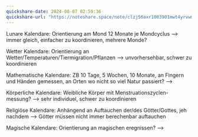 ```yaml
---
quickshare-date: 2024-08-07 02:59:36
quickshare-url: "https://noteshare.space/note/clzj56axr1003901mwt4yrvwm3#ceyin8fmDX1kd3e8fB31X/p0u0AxC0ezYQb+1v4/grg"
---
```

Lunare Kalendare:
	Orientierung am Mond
	12 Monate je Mondcyclus
--> immer gleich, einfacher zu koordinieren, mehrere Monde?

Wetter Kalendare:
	Orientierung an Wetter/Temperaturen/Tiermigration/Pflanzen
--> unvorhersehbar, schwer zu koordinieren

Mathematische Kalendare:
	ZB 10 Tage, 5 Wochen, 10 Monate, an Fingern und Händen gemessen, an Orten wo nicht so viel Natur passiert?
-->

Körperliche Kalendare:
	Weibliche Körper mit Menstruationszyclen-messung?
--> sehr individuel, schwer zu koordinieren

Religiöse Kalendare:
	Anhängend an Auftauchen der/des Götter/Gottes, jeh nachdem
--> Götter müssen nicht immer berechenbar auftauchen

Magische Kalendare:
	Orientierung an magischen eregnissen?
-->